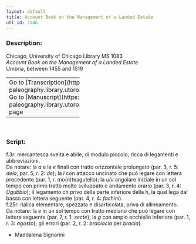 ```yaml
---
layout: default
title: Account Book on the Management of a Landed Estate
utl_id: 3546
---
```


### Description:

Chicago, University of Chicago Library MS 1083<br>
_Account Book on the Management of a Landed Estate_<br>
Umbria, between 1455 and 1519

<table border="0.5" cellpadding="1" cellspacing="1" style="width: 200px; background-color:#F8F8F8;"><tbody><tr><td>Go to [Transcription](https://italian-paleography.library.utoronto.ca/content/transcript_IP_313)<br>
Go to [Manuscript](https://italian-paleography.library.utoronto.ca/islandora/object/italianpaleography%3AIP_313) page</td></tr></tbody></table> 

### Script:

f.3r: mercantesca svelta e abile, di modulo piccolo, ricca di legamenti e abbreviazioni.<br>
Da notare: la _a_ e la _e_ finali con tratto orizzontale prolungato (par. 3, r. 5: _dela_; par. 5, r. 2: _de_); la _l_ con attacco uncinato che può legare con lettera precedente (par. 1, r. mo(n)teagutello); la _u/v_ angolare iniziale in un sol tempo con primo tratto molto sviluppato e andamento orario (par. 3, r. 4: _Ugubbio_); il legamento ch privo della parte inferiore della h, la qual lega dal basso con lettera seguente (par. 4, r. 4: _fachini_).<br>
f.25r: italica elementare, spezzata e disarticolata, priva di allineamento.<br>
Da notare: la _e_ in un sol tempo con tratto mediano che può legare con lettera seguente (par. 7, r. 1: _secte_); la _g_ con ampio occhiello inferiore (par. 1, r. 3: _agosto_); gli errori (par. 2, r. 2: _braciacia_ per _bracia_).<br>
- Maddalena Signorini

